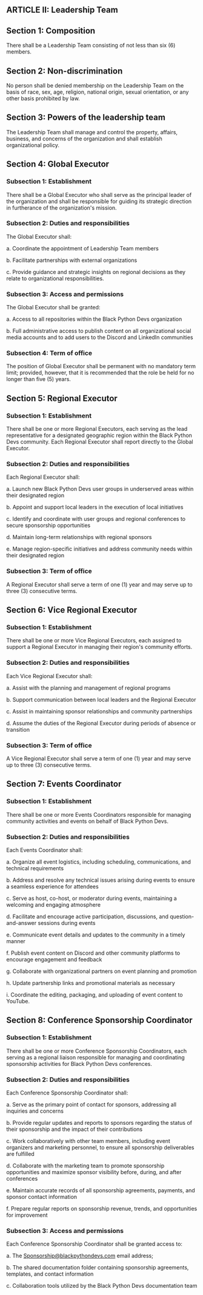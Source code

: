 ## ARTICLE II: Leadership Team

## Section 1: Composition

There shall be a Leadership Team consisting of not less than six (6) members.

## Section 2: Non-discrimination

No person shall be denied membership on the Leadership Team on the basis of race, sex, age, religion, national origin, sexual orientation, or any other basis prohibited by law.

## Section 3: Powers of the leadership team

The Leadership Team shall manage and control the property, affairs, business, and concerns of the organization and shall establish organizational policy.

## Section 4: Global Executor

### Subsection 1: Establishment

There shall be a Global Executor who shall serve as the principal leader of the organization and shall be responsible for guiding its strategic direction in furtherance of the organization's mission.

### Subsection 2: Duties and responsibilities

The Global Executor shall:

a. Coordinate the appointment of Leadership Team members

b. Facilitate partnerships with external organizations

c. Provide guidance and strategic insights on regional decisions as they relate to organizational responsibilities.

### Subsection 3: Access and permissions

The Global Executor shall be granted:

a. Access to all repositories within the Black Python Devs organization

b. Full administrative access to publish content on all organizational social media accounts and to add users to the Discord and LinkedIn communities

### Subsection 4: Term of office

The position of Global Executor shall be permanent with no mandatory term limit; provided, however, that it is recommended that the role be held for no longer than five (5) years.

## Section 5: Regional Executor

### Subsection 1: Establishment

There shall be one or more Regional Executors, each serving as the lead representative for a designated geographic region within the Black Python Devs community. Each Regional Executor shall report directly to the Global Executor.

### Subsection 2: Duties and responsibilities

Each Regional Executor shall:

a. Launch new Black Python Devs user groups in underserved areas within their designated region

b. Appoint and support local leaders in the execution of local initiatives

c. Identify and coordinate with user groups and regional conferences to secure sponsorship opportunities

d. Maintain long-term relationships with regional sponsors

e. Manage region-specific initiatives and address community needs within their designated region

### Subsection 3: Term of office

A Regional Executor shall serve a term of one (1) year and may serve up to three (3) consecutive terms.

## Section 6: Vice Regional Executor

### Subsection 1: Establishment

There shall be one or more Vice Regional Executors, each assigned to support a Regional Executor in managing their region's community efforts.

### Subsection 2: Duties and responsibilities

Each Vice Regional Executor shall:

a. Assist with the planning and management of regional programs

b. Support communication between local leaders and the Regional Executor

c. Assist in maintaining sponsor relationships and community partnerships

d. Assume the duties of the Regional Executor during periods of absence or transition

### Subsection 3: Term of office

A Vice Regional Executor shall serve a term of one (1) year and may serve up to three (3) consecutive terms.

## Section 7: Events Coordinator

### Subsection 1: Establishment

There shall be one or more Events Coordinators responsible for managing community activities and events on behalf of Black Python Devs.

### Subsection 2: Duties and responsibilities

Each Events Coordinator shall:

a. Organize all event logistics, including scheduling, communications, and technical requirements

b. Address and resolve any technical issues arising during events to ensure a seamless experience for attendees

c. Serve as host, co-host, or moderator during events, maintaining a welcoming and engaging atmosphere

d. Facilitate and encourage active participation, discussions, and question-and-answer sessions during events

e. Communicate event details and updates to the community in a timely manner

f. Publish event content on Discord and other community platforms to encourage engagement and feedback

g. Collaborate with organizational partners on event planning and promotion

h. Update partnership links and promotional materials as necessary

i. Coordinate the editing, packaging, and uploading of event content to YouTube.

## Section 8: Conference Sponsorship Coordinator

### Subsection 1: Establishment

There shall be one or more Conference Sponsorship Coordinators, each serving as a regional liaison responsible for managing and coordinating sponsorship activities for Black Python Devs conferences.

### Subsection 2: Duties and responsibilities

Each Conference Sponsorship Coordinator shall:

a. Serve as the primary point of contact for sponsors, addressing all inquiries and concerns

b. Provide regular updates and reports to sponsors regarding the status of their sponsorship and the impact of their contributions

c. Work collaboratively with other team members, including event organizers and marketing personnel, to ensure all sponsorship deliverables are fulfilled

d. Collaborate with the marketing team to promote sponsorship opportunities and maximize sponsor visibility before, during, and after conferences

e. Maintain accurate records of all sponsorship agreements, payments, and sponsor contact information

f. Prepare regular reports on sponsorship revenue, trends, and opportunities for improvement

### Subsection 3: Access and permissions

Each Conference Sponsorship Coordinator shall be granted access to:

a. The Sponsorship@blackpythondevs.com email address;

b. The shared documentation folder containing sponsorship agreements, templates, and contact information

c. Collaboration tools utilized by the Black Python Devs documentation team
